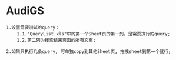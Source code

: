 # AudiGS
    1.设置需要测试的query：
        1.1."QueryList.xls"中的第一个Sheet页的第一列，是需要执行的query;
        1.2.第二列为搜索结果页面的所有文案;
        
    2.如果只执行几条query, 可单独copy到其他Sheet页, 拖拽sheet到第一个就行;
